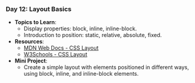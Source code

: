 ### **Day 12: Layout Basics**

- **Topics to Learn**:
  - Display properties: block, inline, inline-block.
  - Introduction to position: static, relative, absolute, fixed.
- **Resources**:
  - [MDN Web Docs - CSS Layout](https://developer.mozilla.org/en-US/docs/Learn/CSS/CSS_layout)
  - [W3Schools - CSS Layout](https://www.w3schools.com/css/css_positioning.asp)
- **Mini Project**:
  - Create a simple layout with elements positioned in different ways, using block, inline, and inline-block elements.
